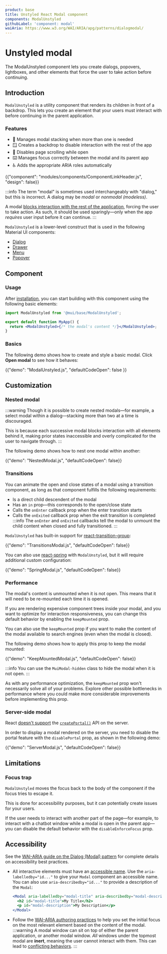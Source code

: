 ```yaml
---
product: base
title: Unstyled React Modal component
components: ModalUnstyled
githubLabel: 'component: modal'
waiAria: https://www.w3.org/WAI/ARIA/apg/patterns/dialogmodal/
---
```


# Unstyled modal

<p class="description">The ModalUnstyled component lets you create dialogs, popovers, lightboxes, and other elements that force the user to take action before continuing.</p>

## Introduction

`ModalUnstyled` is a utility component that renders its children in front of a backdrop.
This lets you create an element that your users must interact with before continuing in the parent application.

### Features

- 🥞 Manages modal stacking when more than one is needed
- 🪟 Creates a backdrop to disable interaction with the rest of the app
- 🔐 Disables page scrolling while open
- ⌨️ Manages focus correctly between the modal and its parent app
- ♿️ Adds the appropriate ARIA roles automatically

{{"component": "modules/components/ComponentLinkHeader.js", "design": false}}

:::info
The term "modal" is sometimes used interchangeably with "dialog," but this is incorrect.
A dialog may be _modal_ or _nonmodal (modeless)_.

A modal [blocks interaction with the rest of the application](https://en.wikipedia.org/wiki/Modal_window), forcing the user to take action.
As such, it should be used sparingly—only when the app _requires_ user input before it can continue.
:::

<!-- Uncomment the next line, once an unstyled dialog component is added in @mui/base -->
<!-- If you are creating a modal dialog, the [`Dialog`](/material-ui/dialog/) component is better suited for this specific use case. -->

`ModalUnstyled` is a lower-level construct that is used in the following Material UI components:

- [Dialog](/material-ui/react-dialog/)
- [Drawer](/material-ui/react-drawer/)
- [Menu](/material-ui/react-menu/)
- [Popover](/material-ui/react-popover/)

## Component

### Usage

After [installation](/base/getting-started/installation/), you can start building with this component using the following basic elements:

```jsx
import ModalUnstyled from '@mui/base/ModalUnstyled';

export default function MyApp() {
  return <ModalUnstyled>{/* the modal's content */}</ModalUnstyled>;
}
```

### Basics

The following demo shows how to create and style a basic modal.
Click **Open modal** to see how it behaves:

{{"demo": "ModalUnstyled.js", "defaultCodeOpen": false }}

## Customization

### Nested modal

:::warning
Though it is possible to create nested modals—for example, a select modal within a dialog—stacking more than two at a time is discouraged.

This is because each successive modal blocks interaction with all elements behind it, making prior states inaccessible and overly complicated for the user to navigate through.
:::

The following demo shows how to nest one modal within another:

{{"demo": "NestedModal.js", "defaultCodeOpen": false}}

### Transitions

You can animate the open and close states of a modal using a transition component, as long as that component fulfills the following requirements:

- Is a direct child descendent of the modal
- Has an `in` prop—this corresponds to the open/close state
- Calls the `onEnter` callback prop when the enter transition starts
- Calls the `onExited` callback prop when the exit transition is completed
  :::info
  The `onEnter` and `onExited` callbacks tell the modal to unmount the child content when closed and fully transitioned.
  :::

`ModalUnstyled` has built-in support for [react-transition-group](https://github.com/reactjs/react-transition-group):

{{"demo": "TransitionsModal.js", "defaultCodeOpen": false}}

You can also use [react-spring](https://github.com/pmndrs/react-spring) with `ModalUnstyled`, but it will require additional custom configuration:

{{"demo": "SpringModal.js", "defaultCodeOpen": false}}

### Performance

The modal's content is unmounted when it is not open.
This means that it will need to be re-mounted each time it is opened.

If you are rendering expensive component trees inside your modal, and you want to optimize for interaction responsiveness, you can change this default behavior by enabling the `keepMounted` prop.

You can also use the `keepMounted` prop if you want to make the content of the modal available to search engines (even when the modal is closed).

The following demo shows how to apply this prop to keep the modal mounted:

{{"demo": "KeepMountedModal.js", "defaultCodeOpen": false}}

:::info
You can use the `MuiModal-hidden` class to hide the modal when it is not open.
:::

As with any performance optimization, the `keepMounted` prop won't necessarily solve all of your problems.
Explore other possible bottlenecks in performance where you could make more considerable improvements before implementing this prop.

### Server-side modal

React [doesn't support](https://github.com/facebook/react/issues/13097) the [`createPortal()`](https://reactjs.org/docs/portals.html) API on the server.

In order to display a modal rendered on the server, you need to disable the portal feature with the `disablePortal` prop, as shown in the following demo:

{{"demo": "ServerModal.js", "defaultCodeOpen": false}}

## Limitations

### Focus trap

`ModalUnstyled` moves the focus back to the body of the component if the focus tries to escape it.

This is done for accessibility purposes, but it can potentially create issues for your users.

If the user needs to interact with another part of the page—for example, to interact with a chatbot window while a modal is open in the parent app—you can disable the default behavior with the `disableEnforceFocus` prop.

## Accessibility

See the [WAI-ARIA guide on the Dialog (Modal) pattern](https://www.w3.org/WAI/ARIA/apg/patterns/dialogmodal/) for complete details on accessibility best practices.

- All interactive elements must have an [accessible name](https://developer.mozilla.org/en-US/docs/Web/Accessibility/ARIA/Attributes/aria-labelledby). Use the `aria-labelledby="id..."` to give your `Modal` component an accessible name.
  You can also use `aria-describedby="id..."` to provide a description of the `Modal`:

  ```jsx
  <Modal aria-labelledby="modal-title" aria-describedby="modal-description">
    <h2 id="modal-title">My Title</h2>
    <p id="modal-description">My Description</p>
  </Modal>
  ```

- Follow the [WAI-ARIA authoring practices](https://www.w3.org/WAI/ARIA/apg/example-index/dialog-modal/dialog.html) to help you set the initial focus on the most relevant element based on the content of the modal.
  :::warning
  A modal window can sit on top of either the parent application, or another modal window.
  _All_ windows under the topmost modal are **inert**, meaning the user cannot interact with them.
  This can lead to [conflicting behaviors](#focus-trap).
  :::
